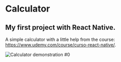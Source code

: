 # Calculator

## My first project with React Native.

A simple calculator with a little help from the course: https://www.udemy.com/course/curso-react-native/.

![Calculator demonstration #0](/assets/Calculator-demonstration-#1.png)
